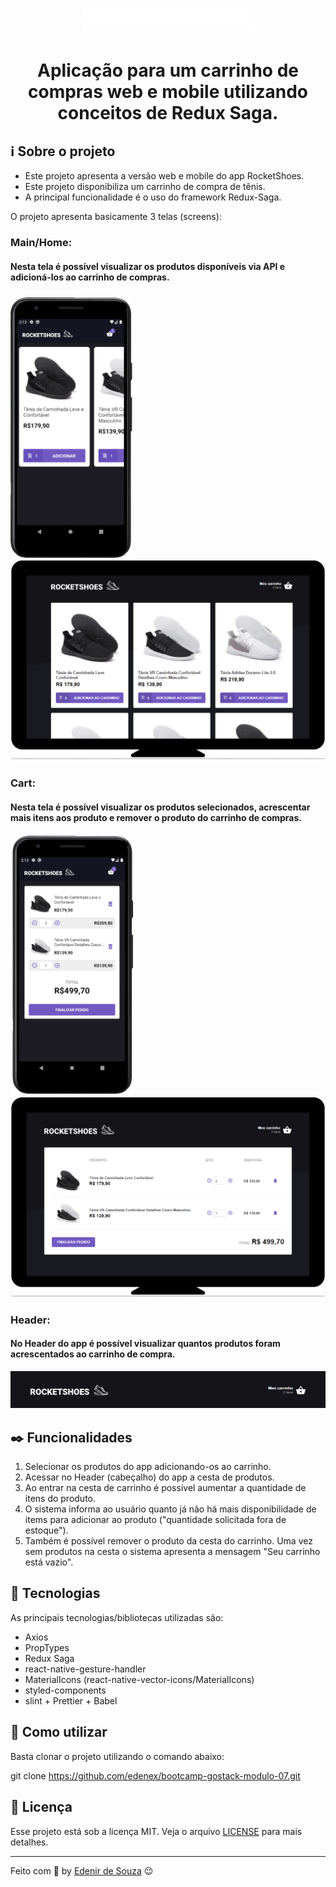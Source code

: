 <h1 align="center">
  <img alt="RocketShoes" src="./mobile/src/assets/images/logo.png" />
</h1>

<h1 align="center">
  Aplicação para um carrinho de compras web e mobile utilizando conceitos de Redux Saga. 
</h3>

## :information_source: Sobre o projeto

- Este projeto apresenta a versão web e mobile do app RocketShoes.
- Este projeto disponibiliza um carrinho de compra de tênis.
- A principal funcionalidade é o uso do framework Redux-Saga.

O projeto apresenta basicamente 3 telas (screens):

### Main/Home:

#### Nesta tela é possível visualizar os produtos disponíveis via API e adicioná-los ao carrinho de compras.

<h3>
  <img src="./mobile/src/assets/screens/app_screen_01.png" alt="Tela principal do carrinho" width="195px">
  <img src="./mobile/src/assets/screens/screen_web_home.png" alt="Tela principal do carrinho" width="660px">
</h3>

### Cart:

#### Nesta tela é possível visualizar os produtos selecionados, acrescentar mais itens aos produto e remover o produto do carrinho de compras.

<img src="./mobile/src/assets/screens/app_screen_02.png" alt="Cesta de produtos do carrinho" width="198px">
<img src="./mobile/src/assets/screens/screen_web_cart.png" alt="Cesta de produtos do carrinho" width="660px">

### Header:

#### No Header do app é possível visualizar quantos produtos foram acrescentados ao carrinho de compra.

<img src="./mobile/src/assets/screens/screen_web_header.png" alt="Cesta de produtos do carrinho" width="660px">

## :black_nib: Funcionalidades

1. Selecionar os produtos do app adicionando-os ao carrinho.
2. Acessar no Header (cabeçalho) do app a cesta de produtos.
3. Ao entrar na cesta de carrinho é possivel aumentar a quantidade de itens do produto.
4. O sistema informa ao usuário quanto já não há mais disponibilidade de items para adicionar ao produto ("quantidade solicitada fora de estoque").
5. Também é possível remover o produto da cesta do carrinho. Uma vez sem produtos na cesta o sistema apresenta a mensagem "Seu carrinho está vazio".

## :rocket: Tecnologias

As principais tecnologias/bibliotecas utilizadas são:

- Axios
- PropTypes
- Redux Saga
- react-native-gesture-handler
- MaterialIcons (react-native-vector-icons/MaterialIcons)
- styled-components
- slint + Prettier + Babel

## :construction_worker: Como utilizar

Basta clonar o projeto utilizando o comando abaixo:

git clone https://github.com/edenex/bootcamp-gostack-modulo-07.git

## :memo: Licença

Esse projeto está sob a licença MIT. Veja o arquivo [LICENSE](LICENSE.md) para mais detalhes.

---

Feito com 🧡 by [Edenir de Souza](https://github.com/edenex) 😉
